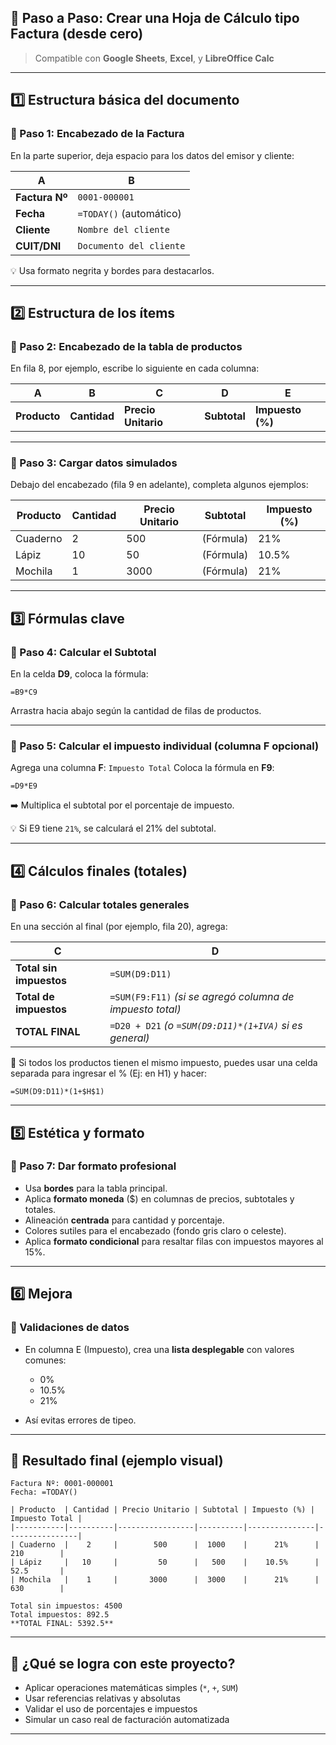 ## 🧾 Paso a Paso: Crear una Hoja de Cálculo tipo Factura (desde cero)

> Compatible con **Google Sheets**, **Excel**, y **LibreOffice Calc**

---

## 1️⃣ Estructura básica del documento

### 📌 Paso 1: Encabezado de la Factura

En la parte superior, deja espacio para los datos del emisor y cliente:

| A              | B                       |
| -------------- | ----------------------- |
| **Factura Nº** | `0001-000001`           |
| **Fecha**      | `=TODAY()` (automático) |
| **Cliente**    | `Nombre del cliente`    |
| **CUIT/DNI**   | `Documento del cliente` |

💡 Usa formato negrita y bordes para destacarlos.

---

## 2️⃣ Estructura de los ítems

### 📌 Paso 2: Encabezado de la tabla de productos

En fila 8, por ejemplo, escribe lo siguiente en cada columna:

| A            | B            | C                   | D            | E                |
| ------------ | ------------ | ------------------- | ------------ | ---------------- |
| **Producto** | **Cantidad** | **Precio Unitario** | **Subtotal** | **Impuesto (%)** |

---

### 📌 Paso 3: Cargar datos simulados

Debajo del encabezado (fila 9 en adelante), completa algunos ejemplos:

| Producto | Cantidad | Precio Unitario | Subtotal  | Impuesto (%) |
| -------- | -------- | --------------- | --------- | ------------ |
| Cuaderno | 2        | 500             | (Fórmula) | 21%          |
| Lápiz    | 10       | 50              | (Fórmula) | 10.5%        |
| Mochila  | 1        | 3000            | (Fórmula) | 21%          |

---

## 3️⃣ Fórmulas clave

### 📌 Paso 4: Calcular el Subtotal

En la celda **D9**, coloca la fórmula:

```excel
=B9*C9
```

Arrastra hacia abajo según la cantidad de filas de productos.

---

### 📌 Paso 5: Calcular el impuesto individual (columna F opcional)

Agrega una columna **F**: `Impuesto Total`
Coloca la fórmula en **F9**:

```excel
=D9*E9
```

➡️ Multiplica el subtotal por el porcentaje de impuesto.

💡 Si E9 tiene `21%`, se calculará el 21% del subtotal.

---

## 4️⃣ Cálculos finales (totales)

### 📌 Paso 6: Calcular totales generales

En una sección al final (por ejemplo, fila 20), agrega:

| C                       | D                                                         |
| ----------------------- | --------------------------------------------------------- |
| **Total sin impuestos** | `=SUM(D9:D11)`                                            |
| **Total de impuestos**  | `=SUM(F9:F11)` *(si se agregó columna de impuesto total)* |
| **TOTAL FINAL**         | `=D20 + D21` *(o `=SUM(D9:D11)*(1+IVA)` si es general)*   |

🎯 Si todos los productos tienen el mismo impuesto, puedes usar una celda separada para ingresar el % (Ej: en H1) y hacer:

```excel
=SUM(D9:D11)*(1+$H$1)
```

---

## 5️⃣ Estética y formato

### 📌 Paso 7: Dar formato profesional

* Usa **bordes** para la tabla principal.
* Aplica **formato moneda** (\$) en columnas de precios, subtotales y totales.
* Alineación **centrada** para cantidad y porcentaje.
* Colores sutiles para el encabezado (fondo gris claro o celeste).
* Aplica **formato condicional** para resaltar filas con impuestos mayores al 15%.

---

## 6️⃣ Mejora

### 🧩 Validaciones de datos

* En columna E (Impuesto), crea una **lista desplegable** con valores comunes:

  * 0%
  * 10.5%
  * 21%
* Así evitas errores de tipeo.

---

## 📂 Resultado final (ejemplo visual)

```
Factura Nº: 0001-000001
Fecha: =TODAY()

| Producto  | Cantidad | Precio Unitario | Subtotal | Impuesto (%) | Impuesto Total |
|-----------|----------|-----------------|----------|---------------|----------------|
| Cuaderno  |    2     |        500      |  1000    |      21%      |     210        |
| Lápiz     |   10     |         50      |   500    |    10.5%      |     52.5       |
| Mochila   |    1     |       3000      |  3000    |      21%      |     630        |

Total sin impuestos: 4500  
Total impuestos: 892.5  
**TOTAL FINAL: 5392.5**
```

---

## 🧩 ¿Qué se logra con este proyecto?

* Aplicar operaciones matemáticas simples (`*`, `+`, `SUM`)
* Usar referencias relativas y absolutas
* Validar el uso de porcentajes e impuestos
* Simular un caso real de facturación automatizada

---

